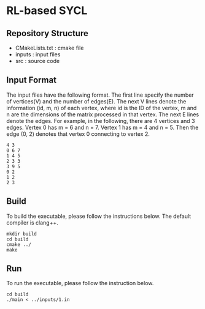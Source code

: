 # RL-based SYCL

## Repository Structure
- CMakeLists.txt : cmake file
- inputs : input files
- src : source code


## Input Format
The input files have the following format.
The first line specify the number of vertices(V) and the number of edges(E).
The next V lines denote the information (id, m, n) of each vertex,
where id is the ID of the vertex, m and n are the dimensions of the matrix
processed in that vertex.
The next E lines denote the edges.
For example, in the following, there are 4 vertices and 3 edges.
Vertex 0 has m = 6 and n = 7. Vertex 1 has m = 4 and n = 5.
Then the edge (0, 2) denotes that vertex 0 connecting to vertex 2.    
```
4 3
0 6 7
1 4 5
2 3 3
3 9 5
0 2
1 2
2 3 
```


## Build
To build the executable, please follow the instructions below. The default compiler is clang++.
```
mkdir build
cd build
cmake ../
make
```

## Run
To run the executable, please follow the instruction below.
```
cd build
./main < ../inputs/1.in
```

